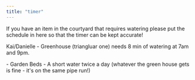 ```yaml
---
title: "timer"
---
```

If you have an item in the courtyard that requires watering please put the schedule in here so that the timer can be kept accurate!

Kai/Danielle - Greenhouse (triangluar one) needs 8 min of watering at 7am and 9pm.

[](/user/factotum) - Garden Beds - A short water twice a day (whatever the green house gets is fine - it's on the same pipe run!)
